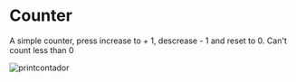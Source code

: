 # Counter
 A simple counter, press increase to + 1, descrease - 1 and reset to 0. Can't count less than 0

![printcontador](https://user-images.githubusercontent.com/120127965/229207702-9d8fc041-ca80-4046-8c03-02d7cad8ae6a.png)
